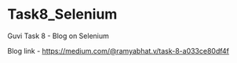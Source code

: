 # Task8_Selenium
Guvi Task 8 - Blog on Selenium

Blog link - 
https://medium.com/@ramyabhat.v/task-8-a033ce80df4f
